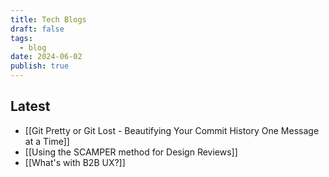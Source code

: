 ```yaml
---
title: Tech Blogs
draft: false
tags: 
  - blog
date: 2024-06-02
publish: true
---
```


## Latest

<!-- QueryToSerialize: list where contains(tags, "tech") and publish = true sort date desc limit 15 -->
<!-- SerializedQuery: list where contains(tags, "tech") and publish = true sort date desc limit 15 -->
- [[Git Pretty or Git Lost - Beautifying Your Commit History One Message at a Time]]
- [[Using the SCAMPER method for Design Reviews]]
- [[What's with B2B UX?]]
<!-- SerializedQuery END -->

